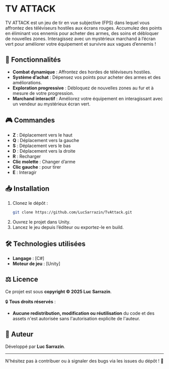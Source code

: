 # TV ATTACK

TV ATTACK est un jeu de tir en vue subjective (FPS) dans lequel vous affrontez des téléviseurs hostiles aux écrans rouges.
Accumulez des points en éliminant vos ennemis pour acheter des armes, des soins et débloquer de nouvelles zones.
Interagissez avec un mystérieux marchand à l’écran vert pour améliorer votre équipement et survivre aux vagues d’ennemis !

## 🚀 Fonctionnalités
- **Combat dynamique** : Affrontez des hordes de téléviseurs hostiles.
- **Système d’achat** : Dépensez vos points pour acheter des armes et des améliorations.
- **Exploration progressive** : Débloquez de nouvelles zones au fur et à mesure de votre progression.
- **Marchand interactif** : Améliorez votre équipement en interagissant avec un vendeur au mystérieux écran vert.

## 🎮 Commandes


- **Z** : Déplacement vers le haut
- **Q** : Déplacement vers la gauche
- **S** : Déplacement vers le bas
- **D** : Déplacement vers la droite
- **R** : Recharger
- **Clic molette** : Changer d’arme
- **Clic gauche** : pour tirer
- **E** : Interagir

## 📥 Installation
1. Clonez le dépôt :
   ```bash
   git clone https://github.com/LucSarrazin/TvAttack.git
   ```
2. Ouvrez le projet dans Unity.
3. Lancez le jeu depuis l’éditeur ou exportez-le en build.

## 🛠 Technologies utilisées

- **Langage** : [C#]
- **Moteur de jeu** : [Unity]

## ⚖️ Licence

Ce projet est sous **copyright © 2025 Luc Sarrazin**. 

🔒 **Tous droits réservés** : 
- **Aucune redistribution, modification ou réutilisation** du code et des assets n'est autorisée sans l'autorisation explicite de l'auteur.



## 👤 Auteur

Développé par **Luc Sarrazin**.

---

N'hésitez pas à contribuer ou à signaler des bugs via les issues du dépôt ! 🚀

